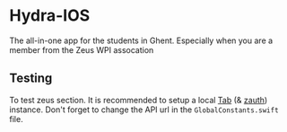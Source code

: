 # Hydra-IOS

The all-in-one app for the students in Ghent.
Especially when you are a member from the Zeus WPI assocation

## Testing

To test zeus section. It is recommended to setup a local [Tab](https://github.com/zeusWPI/Tab) (& [zauth](https://github.com/zeusWPI/zauth)) instance.
Don't forget to change the API url in the `GlobalConstants.swift` file.
